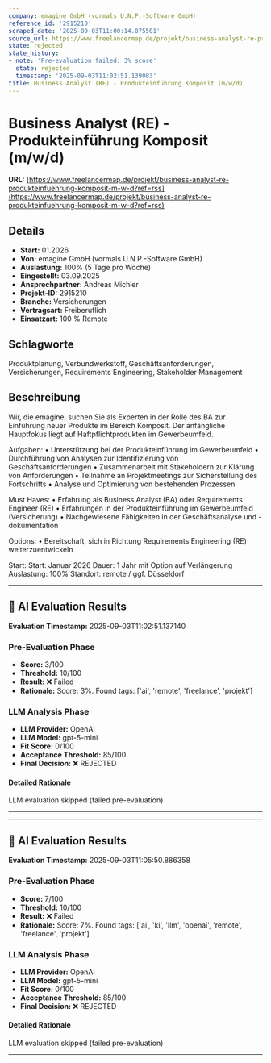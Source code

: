 ```yaml
---
company: emagine GmbH (vormals U.N.P.-Software GmbH)
reference_id: '2915210'
scraped_date: '2025-09-03T11:00:14.075501'
source_url: https://www.freelancermap.de/projekt/business-analyst-re-produkteinfuehrung-komposit-m-w-d?ref=rss
state: rejected
state_history:
- note: 'Pre-evaluation failed: 3% score'
  state: rejected
  timestamp: '2025-09-03T11:02:51.139083'
title: Business Analyst (RE) - Produkteinführung Komposit (m/w/d)
---
```



# Business Analyst (RE) - Produkteinführung Komposit (m/w/d)
**URL:** [https://www.freelancermap.de/projekt/business-analyst-re-produkteinfuehrung-komposit-m-w-d?ref=rss](https://www.freelancermap.de/projekt/business-analyst-re-produkteinfuehrung-komposit-m-w-d?ref=rss)
## Details
- **Start:** 01.2026
- **Von:** emagine GmbH (vormals U.N.P.-Software GmbH)
- **Auslastung:** 100% (5 Tage pro Woche)
- **Eingestellt:** 03.09.2025
- **Ansprechpartner:** Andreas Michler
- **Projekt-ID:** 2915210
- **Branche:** Versicherungen
- **Vertragsart:** Freiberuflich
- **Einsatzart:** 100
                                                % Remote

## Schlagworte
Produktplanung, Verbundwerkstoff, Geschäftsanforderungen, Versicherungen, Requirements Engineering, Stakeholder Management

## Beschreibung
Wir, die emagine, suchen Sie als Experten in der Rolle des BA zur Einführung neuer Produkte im Bereich Komposit. Der anfängliche Hauptfokus liegt auf Haftpflichtprodukten im Gewerbeumfeld.

Aufgaben:
• Unterstützung bei der Produkteinführung im Gewerbeumfeld
• Durchführung von Analysen zur Identifizierung von Geschäftsanforderungen
• Zusammenarbeit mit Stakeholdern zur Klärung von Anforderungen
• Teilnahme an Projektmeetings zur Sicherstellung des Fortschritts
• Analyse und Optimierung von bestehenden Prozessen

Must Haves:
• Erfahrung als Business Analyst (BA) oder Requirements Engineer (RE)
• Erfahrungen in der Produkteinführung im Gewerbeumfeld (Versicherung)
• Nachgewiesene Fähigkeiten in der Geschäftsanalyse und -dokumentation

Options:
• Bereitschaft, sich in Richtung Requirements Engineering (RE) weiterzuentwickeln

Start: Start: Januar 2026
Dauer: 1 Jahr mit Option auf Verlängerung
Auslastung: 100%
Standort: remote / ggf. Düsseldorf

---

## 🤖 AI Evaluation Results

**Evaluation Timestamp:** 2025-09-03T11:02:51.137140

### Pre-Evaluation Phase
- **Score:** 3/100
- **Threshold:** 10/100
- **Result:** ❌ Failed
- **Rationale:** Score: 3%. Found tags: ['ai', 'remote', 'freelance', 'projekt']

### LLM Analysis Phase
- **LLM Provider:** OpenAI
- **LLM Model:** gpt-5-mini
- **Fit Score:** 0/100
- **Acceptance Threshold:** 85/100
- **Final Decision:** ❌ REJECTED

#### Detailed Rationale
LLM evaluation skipped (failed pre-evaluation)

---


---

## 🤖 AI Evaluation Results

**Evaluation Timestamp:** 2025-09-03T11:05:50.886358

### Pre-Evaluation Phase
- **Score:** 7/100
- **Threshold:** 10/100
- **Result:** ❌ Failed
- **Rationale:** Score: 7%. Found tags: ['ai', 'ki', 'llm', 'openai', 'remote', 'freelance', 'projekt']

### LLM Analysis Phase
- **LLM Provider:** OpenAI
- **LLM Model:** gpt-5-mini
- **Fit Score:** 0/100
- **Acceptance Threshold:** 85/100
- **Final Decision:** ❌ REJECTED

#### Detailed Rationale
LLM evaluation skipped (failed pre-evaluation)

---
